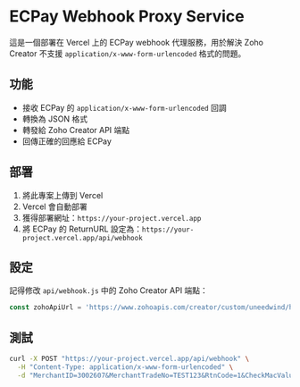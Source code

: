 # ECPay Webhook Proxy Service

這是一個部署在 Vercel 上的 ECPay webhook 代理服務，用於解決 Zoho Creator 不支援 `application/x-www-form-urlencoded` 格式的問題。

## 功能

- 接收 ECPay 的 `application/x-www-form-urlencoded` 回調
- 轉換為 JSON 格式
- 轉發給 Zoho Creator API 端點
- 回傳正確的回應給 ECPay

## 部署

1. 將此專案上傳到 Vercel
2. Vercel 會自動部署
3. 獲得部署網址：`https://your-project.vercel.app`
4. 將 ECPay 的 ReturnURL 設定為：`https://your-project.vercel.app/api/webhook`

## 設定

記得修改 `api/webhook.js` 中的 Zoho Creator API 端點：

```javascript
const zohoApiUrl = 'https://www.zohoapis.com/creator/custom/uneedwind/handle_ecpay_return?publickey=YOUR_PUBLIC_KEY';
```

## 測試

```bash
curl -X POST "https://your-project.vercel.app/api/webhook" \
  -H "Content-Type: application/x-www-form-urlencoded" \
  -d "MerchantID=3002607&MerchantTradeNo=TEST123&RtnCode=1&CheckMacValue=ABCD1234"
```
